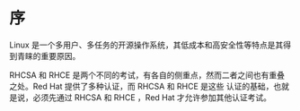 # 序

Linux 是一个<red>多用户</red>、<red>多任务</red>的开源操作系统，其低成本和高安全性等特点是其得到青睐的重要原因。

RHCSA 和 RHCE 是两个不同的考试，有各自的侧重点，然而二者之间也有重叠之处。Red Hat 提供了多种认证，而 RHCSA 和 RHCE 是这些
认证的<red>基础</red>，也就是说，必须先通过 RHCSA 和 RHCE ，Red Hat 才允许参加其他认证考试。

